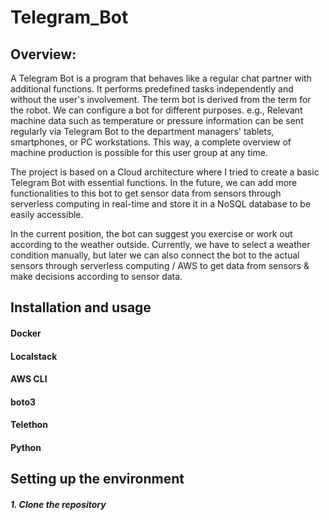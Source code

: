 # Telegram_Bot
## Overview:
A Telegram Bot is a program that behaves like a regular chat partner with additional functions. It performs predefined tasks independently and without the user's involvement. The term bot is derived from the term for the robot. We can configure a bot for different purposes. e.g., Relevant machine data such as temperature or pressure information can be sent regularly via Telegram Bot to the department managers' tablets, smartphones, or PC workstations. This way, a complete overview of machine production is possible for this user group at any time.

The project is based on a Cloud architecture where I tried to create a basic Telegram Bot with essential functions. In the future, we can add more functionalities to this bot to get sensor data from sensors through serverless computing in real-time and store it in a NoSQL database to be easily accessible.

In the current position, the bot can suggest you exercise or work out according to the weather outside. Currently, we have to select a weather condition manually, but later we can also connect the bot to the actual sensors through serverless computing / AWS to get data from sensors & make decisions according to sensor data. 

## Installation and usage
#### Docker
#### Localstack
#### AWS CLI
#### boto3
#### Telethon
#### Python

## Setting up the environment
##### 1. Clone the repository 
<sub> </sub>
